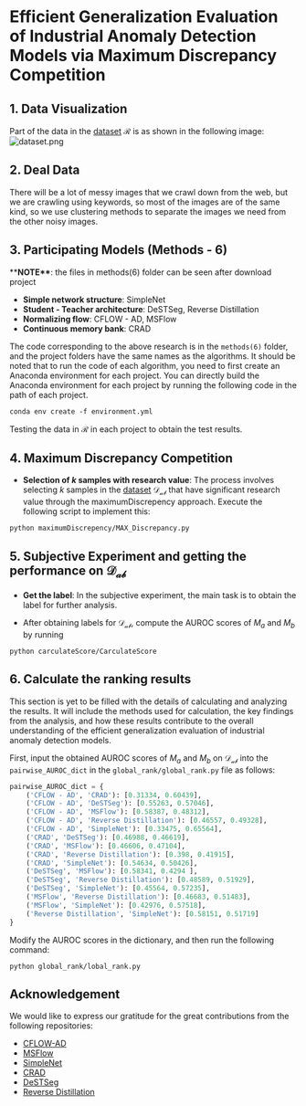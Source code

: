 # Efficient Generalization Evaluation of Industrial Anomaly Detection Models via Maximum Discrepancy Competition

## 1. Data Visualization
Part of the data in the [dataset](https://pan.baidu.com/s/1uquHV-yy2UUth06Vw9txWg?pwd=5555) $\mathcal{R}$ is as shown in the following image:
![dataset.png](./dataset.png)

## 2. Deal Data
There will be a lot of messy images that we crawl down from the web, but we are crawling using keywords, so most of the images are of the same kind, so we use clustering methods to separate the images we need from the other noisy images.

## 3. Participating Models (Methods - 6)  
\*\***NOTE\*\***: the files in methods(6) folder can be seen after download project
- **Simple network structure**: SimpleNet
- **Student - Teacher architecture**: DeSTSeg, Reverse Distillation
- **Normalizing flow**: CFLOW - AD, MSFlow
- **Continuous memory bank**: CRAD

The code corresponding to the above research is in the `methods(6)` folder, and the project folders have the same names as the algorithms. It should be noted that to run the code of each algorithm, you need to first create an Anaconda environment for each project. You can directly build the Anaconda environment for each project by running the following code in the path of each project.

```
conda env create -f environment.yml
```

Testing the data in $\mathcal{R}$ in each project to obtain the test results.

## 4. Maximum Discrepancy Competition
- **Selection of $k$ samples with research value**: 
The process involves selecting $k$ samples in the [dataset](https://pan.baidu.com/s/1QNqnYaLW8Nnml73GFUn7DQ?pwd=5555) $\mathcal{D_{ab}}$ that have significant research value through the maximumDiscrepency approach.
Execute the following script to implement this:

```
python maximumDiscrepency/MAX_Discrepancy.py
```

## 5. Subjective Experiment and getting the performance on $\mathcal{D_{ab}}$
- **Get the label**:
In the subjective experiment, the main task is to obtain the label for further analysis.

- After obtaining labels for $\mathcal{D_{ab}}$, compute the AUROC scores of $M_a$ and $M_b$ by
running 

```
python carculateScore/CarculateScore
```


## 6. Calculate the ranking results

This section is yet to be filled with the details of calculating and analyzing the results. It will include the methods used for calculation, the key findings from the analysis, and how these results contribute to the overall understanding of the efficient generalization evaluation of industrial anomaly detection models.

First, input the obtained AUROC scores of $M_a$ and $M_b$ on $\mathcal{D_{ab}}$ into the `pairwise_AUROC_dict` in the `global_rank/global_rank.py` file as follows:

```python
pairwise_AUROC_dict = {
    ('CFLOW - AD', 'CRAD'): [0.31334, 0.60439],
    ('CFLOW - AD', 'DeSTSeg'): [0.55263, 0.57046],
    ('CFLOW - AD', 'MSFlow'): [0.58387, 0.48312],
    ('CFLOW - AD', 'Reverse Distillation'): [0.46557, 0.49328],
    ('CFLOW - AD', 'SimpleNet'): [0.33475, 0.65564],
    ('CRAD', 'DeSTSeg'): [0.46988, 0.46619],
    ('CRAD', 'MSFlow'): [0.46606, 0.47104],
    ('CRAD', 'Reverse Distillation'): [0.398, 0.41915],
    ('CRAD', 'SimpleNet'): [0.54634, 0.50426],
    ('DeSTSeg', 'MSFlow'): [0.58341, 0.4294 ],
    ('DeSTSeg', 'Reverse Distillation'): [0.48589, 0.51929],
    ('DeSTSeg', 'SimpleNet'): [0.45564, 0.57235],
    ('MSFlow', 'Reverse Distillation'): [0.46683, 0.51483],
    ('MSFlow', 'SimpleNet'): [0.42976, 0.57518],
    ('Reverse Distillation', 'SimpleNet'): [0.58151, 0.51719]
}
```

Modify the AUROC scores in the dictionary, and then run the following command:

```
python global_rank/lobal_rank.py
```

## Acknowledgement
We would like to express our gratitude for the great contributions from the following repositories:
- [CFLOW-AD](https://github.com/gudovskiy/cflow-ad)
- [MSFlow](https://github.com/cool-xuan/msflow)
- [SimpleNet](https://github.com/donaldrr/simplenet)
- [CRAD](https://github.com/tae-mo/CRAD)
- [DeSTSeg](https://github.com/apple/ml-destseg)
- [Reverse Distillation](https://github.com/hq-deng/RD4AD)
